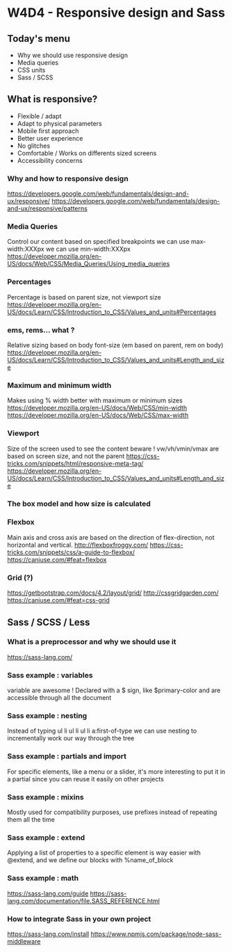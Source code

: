 # W4D4 - Responsive design and Sass

## Today's menu

- Why we should use responsive design
- Media queries
- CSS units
- Sass / SCSS

## What is responsive?

- Flexible / adapt
- Adapt to physical parameters
- Mobile first approach
- Better user experience
- No glitches
- Comfortable / Works on differents sized screens
- Accessibility concerns

### Why and how to responsive design

https://developers.google.com/web/fundamentals/design-and-ux/responsive/
https://developers.google.com/web/fundamentals/design-and-ux/responsive/patterns

### Media Queries
Control our content based on specified breakpoints
we can use max-width:XXXpx
we can use min-width:XXXpx
https://developer.mozilla.org/en-US/docs/Web/CSS/Media_Queries/Using_media_queries

### Percentages

Percentage is based on parent size, not viewport size
https://developer.mozilla.org/en-US/docs/Learn/CSS/Introduction_to_CSS/Values_and_units#Percentages

### ems, rems... what ?

Relative sizing based on body font-size (em based on parent, rem on body)
https://developer.mozilla.org/en-US/docs/Learn/CSS/Introduction_to_CSS/Values_and_units#Length_and_size

### Maximum and minimum width

Makes using % width better with maximum or minimum sizes
https://developer.mozilla.org/en-US/docs/Web/CSS/min-width
https://developer.mozilla.org/en-US/docs/Web/CSS/max-width

### Viewport

Size of the screen used to see the content
beware ! vw/vh/vmin/vmax are based on screen size, and not the parent
https://css-tricks.com/snippets/html/responsive-meta-tag/
https://developer.mozilla.org/en-US/docs/Learn/CSS/Introduction_to_CSS/Values_and_units#Length_and_size

### The box model and how size is calculated
### Flexbox

Main axis and cross axis are based on the direction of flex-direction, not horizontal and vertical.
http://flexboxfroggy.com/
https://css-tricks.com/snippets/css/a-guide-to-flexbox/
https://caniuse.com/#feat=flexbox

### Grid (?)

https://getbootstrap.com/docs/4.2/layout/grid/
http://cssgridgarden.com/
https://caniuse.com/#feat=css-grid

## Sass / SCSS / Less

### What is a preprocessor and why we should use it

https://sass-lang.com/

### Sass example : variables
variable are awesome !
Declared with a $ sign, like $primary-color and are accessible through all the document
### Sass example : nesting
Instead of typing ul li ul li ul li a:first-of-type we can use nesting to incrementally work our way through the tree
### Sass example : partials and import
For specific elements, like a menu or a slider, it's more interesting to put it in a partial since you can reuse it easily on other projects
### Sass example : mixins
Mostly used for compatibility purposes, use prefixes instead of repeating them all the time
### Sass example : extend
Applying a list of properties to a specific element is way easier with @extend, and we define our blocks with %name_of_block
### Sass example : math

https://sass-lang.com/guide
https://sass-lang.com/documentation/file.SASS_REFERENCE.html

### How to integrate Sass in your own project

https://sass-lang.com/install
https://www.npmjs.com/package/node-sass-middleware




